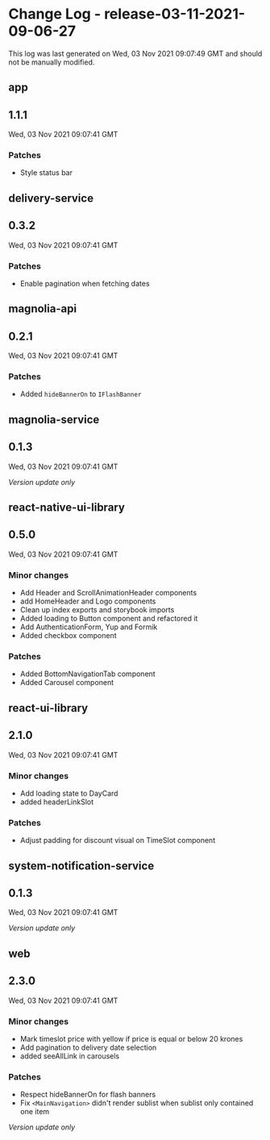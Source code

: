 # Change Log - release-03-11-2021-09-06-27

This log was last generated on Wed, 03 Nov 2021 09:07:49 GMT and should not be manually modified.

## app
## 1.1.1
Wed, 03 Nov 2021 09:07:41 GMT

### Patches

- Style status bar

## delivery-service
## 0.3.2
Wed, 03 Nov 2021 09:07:41 GMT

### Patches

- Enable pagination when fetching dates

## magnolia-api
## 0.2.1
Wed, 03 Nov 2021 09:07:41 GMT

### Patches

- Added `hideBannerOn` to `IFlashBanner`

## magnolia-service
## 0.1.3
Wed, 03 Nov 2021 09:07:41 GMT

_Version update only_

## react-native-ui-library
## 0.5.0
Wed, 03 Nov 2021 09:07:41 GMT

### Minor changes

- Add Header and ScrollAnimationHeader components
- add HomeHeader and Logo components
- Clean up index exports and storybook imports
- Added loading to Button component and refactored it
- Add AuthenticationForm, Yup and Formik
-  Added checkbox component

### Patches

- Added BottomNavigationTab component
- Added Carousel component

## react-ui-library
## 2.1.0
Wed, 03 Nov 2021 09:07:41 GMT

### Minor changes

- Add loading state to DayCard
- added headerLinkSlot

### Patches

- Adjust padding for discount visual on TimeSlot component

## system-notification-service
## 0.1.3
Wed, 03 Nov 2021 09:07:41 GMT

_Version update only_

## web
## 2.3.0
Wed, 03 Nov 2021 09:07:41 GMT

### Minor changes

- Mark timeslot price with yellow if price is equal or below 20 krones
- Add pagination to delivery date selection
- added seeAllLink in carousels

### Patches

- Respect hideBannerOn for flash banners
- Fix `<MainNavigation>` didn't render sublist when sublist only contained one item

_Version update only_

